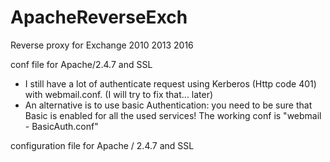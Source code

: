 # ApacheReverseExch
Reverse proxy for Exchange 2010 2013 2016 

conf file for Apache/2.4.7 and SSL

- I still have a lot of authenticate request using Kerberos (Http code 401) with webmail.conf. (I will try to fix that... later)
- An alternative is to use basic Authentication: you need to be sure that Basic is enabled for all the used services! The working conf is "webmail - BasicAuth.conf"


configuration file for Apache / 2.4.7 and SSL

